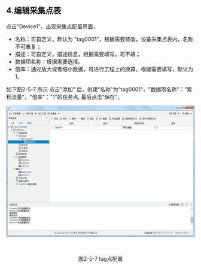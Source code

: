 ## 4.编辑采集点表

点击"Device1"，出现采集点配置界面，

- 名称：可自定义，默认为  "tag0001"，根据需要修改，设备采集点表内，名称不可重复；
- 描述：可自定义，描述信息，根据需要填写，可不填；
- 数据项名称：根据需要选择。
- 倍率：通过放大或者缩小数据，可进行工程上的换算。根据需要填写，默认为1。

如下图2-5-7 所示  点击"添加" 后，创建"名称"为"tag0001"，"数据项名称"："累积流量"，"倍率"："1"的任务点, 最后点击"保存"。

![](assets/tag配置.png)

​					

<center>图2-5-7 tag点配置</center>

